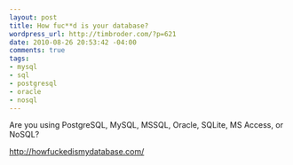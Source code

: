 ```yaml
--- 
layout: post
title: How fuc**d is your database?
wordpress_url: http://timbroder.com/?p=621
date: 2010-08-26 20:53:42 -04:00
comments: true
tags: 
- mysql
- sql
- postgresql
- oracle
- nosql
---
```

Are you using PostgreSQL, MySQL, MSSQL, Oracle, SQLite, MS Access, or NoSQL?

<a href="http://howfuckedismydatabase.com/" target="_blank">http://howfuckedismydatabase.com/</a>

<!--d2cd7dcbd6c244258131566884bfe0ea-->
